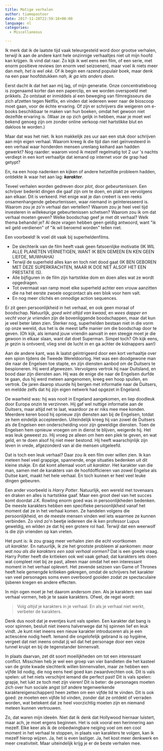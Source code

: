 ```yaml
---
title: Matige verhalen
author: tiamopastoor
date: 2017-11-28T22:59:18+00:00
language: nl
categories:
  - Miscellaneous

---
```

Ik merk dat ik de laatste tijd vaak teleurgesteld word door grootse verhalen, terwijl ik aan de andere kant hele onzinnige verhaaltjes niet uit mijn hoofd kan krijgen. Ik vind dat raar. Zo kijk ik wel eens een film, of een serie, met enorm positieve reviews (en enorm veel seizoenen), maar voel ik niets meer dan _meh, het is wel oké_. Of ik begin een razend populair boek, maar denk na een paar hoofdstukken _nah, ik ga iets anders doen_.

Eerst dacht ik dat het aan mij lag, of mijn generatie. Onze concentratieboog is zogenaamd korter dan een paperclip, en we worden overspoeld met prikkels. Zo ontstaat er inmiddels al een beweging van filmregisseurs die zich afzetten tegen Netflix, en vinden dat iedereen weer naar de bioscoop moet gaan, voor de échte ervaring. Of zijn er schrijvers die weigeren om e-books beschikbaar te maken van hun boeken, omdat het gewoon niet dezelfde ervaring is. (Waar ze op zich gelijk in hebben, maar je moet wel bekend genoeg zijn om zonder online verkoop niet hartstikke blut en dakloos te worden.)

Maar dat was het niet. Ik kon makkelijk zes uur aan een stuk door schrijven aan mijn eigen verhaal. Waarom kreeg ik die tijd dan niet geïnvesteerd in een verhaal waar honderden mensen urenlang keihard aan hadden gewerkt? Nog raarder: waarom vond ik mezelf regelmatig tot 2 uur 's nachts verdiept in een kort verhaaltje dat iemand op internet voor de grap had getypt?


En, na een hoop nadenken en kijken of andere hetzelfde probleem hadden, ontdekte ik waar het aan lag: **_karakter_**.

Teveel verhalen worden gedreven door _plot_, door _gebeurtenissen_. Een schrijver bedenkt dingen die gaaf zijn om te doen, en plakt ze vervolgens aan elkaar. Dit is verkeerd. Het enige wat je dan creëert is een reeks onsamenhangende gebeurtenissen, waar niemand in geïnteresseerd is. Waarom zou je zo'n verhaal dan vertellen? Waarom zou je heel veel tijd investeren in willekeurige gebeurtenissen schetsen? Waarom zou ik om dat verhaal moeten geven? Welke boodschap geef je met dit verhaal? Welk thema behandel je? Al deze vragen hebben geen geldig antwoord, want "ik wil geld verdienen" of "ik wil beroemd worden" tellen niet.

Een voorbeeld! Ik voel dit vaak bij superheldenfilms.

  * De slechterik van de film heeft vaak geen fatsoenlijke motivatie (IK WIL ALLE PLANETEN VERNIETIGEN, WANT IK BEN GEMEEN EN KEN GEEN LIEFDE, MUWHAHA)
  * Terwijl de superheld alles kan en toch niet dood gaat (IK BEN GEBOREN MET DEZE SUPERKRACHTEN, MAAR IK DOE NET ALSOF HET EEN PRESTATIE IS).
  * Alle bijfiguren in de film zijn hartstikke dom en doen alles wat ze wordt opgedragen.
  * Tot overmaat van ramp moet elke superheld achter een vrouw aanzitten die na het eerste zwoele oogcontact als een blok voor hem valt.
  * En nog meer clichés en onnodige action sequences.

Er zit geen persoonlijkheid in het verhaal, en ook geen moraal of boodschap. Natuurlijk, _goed wint altijd van kwaad_, en _wees dapper en vecht voor je vrienden_ zijn de bovenliggende boodschappen, maar dat kun je veel beter laten zien. Sterker nog, superhelden bestaan niet in die vorm op onze wereld, dus het is de meest laffe manier om die boodschap door te geven. (Oh kijk, als iemand jouw vriendin aanvalt in een steegje moet je die gewoon in elkaar slaan, want dat doet Superman. Simpel toch? Oh kijk eens, je gezin is ontvoerd, vlieg snel de lucht in en ga achter de kidnappers aan!)

Aan de andere kant, was ik laatst geïntrigeerd door een kort verhaaltje over een spion tijdens de Tweede Wereldoorlog. Het was een doodgewone man die naar de Engelsen toe stapte, en zijn diensten aanbod om de Duitsers te bespioneren. Hij werd afgewezen. Vervolgens vertrok hij naar Duitsland, en bood daar zijn diensten aan. Hij was de enige die naar de Engelsen durfde te gaan, dus hij werd meteen aangenomen, kreeg een hoop spullen, en vertrok. De jaren daarop stuurde hij bergen met informatie naar de Duitsers, en meldde zelfs dat hij zijn eigen netwerk had opgezet in Engeland.

De waarheid was: hij was nooit in Engeland aangekomen, en liep doodleuk door Europa onzin te verzinnen. Hij gaf wel nuttige informatie aan de Duitsers, maar altijd net te laat, waardoor ze er niks mee mee konden. Meerdere keren bood hij opnieuw zijn diensten aan bij de Engelsen, totdat ze hem eindelijk accepteerden. Uiteindelijk kreeg hij van zowel de Duitsers als de Engelsen een onderscheiding voor zijn geweldige diensten. Toen de Engelsen hem opnieuw vroegen om in dienst te blijven, weigerde hij. Het was leuk geweest zo. Hij vroeg ze alleen om hem een plek te geven, en wat geld, en te doen alsof hij niet meer bestond. Hij heeft waarschijnlijk zijn leven in vrede, afgezonderd van al die mensen uitgeleefd.

Dat is toch een leuk verhaal? Daar zou ik een film over willen zien. Ik kan meteen heel veel grappige, spannende, enge situaties bedenken uit dit kleine stukje. En dat komt allemaal voort uit _karakter_. Het karakter van die man, samen met de karakters van de hoofdofficieren van zowel Engelse als Duitse kant, maakt het hele verhaal. En toch kunnen er heel veel leuke dingen gebeuren.

Een ander voorbeeld is _Harry Potter_. Natuurlijk, een wereld met tovenaars en draken en alles is hartstikke gaaf. Maar een groot deel van het succes komt doordat J.K. Rowling enorm goed was in persoonlijkheden bedenken. De meeste karakters hebben een specifieke persoonlijkheid vanaf het moment dat ze in het verhaal komen. Ze handelen volgens die persoonlijkheid, en de meeste mensen vinden wel iets waarmee ze kunnen verbinden. Zo vind zo'n beetje iedereen die ik ken professor Lupus geweldig, en wilden ze dat hij een grotere rol had. Terwijl dat een weerwolf is die zijn vrienden op kan vreten.

Het punt is: ik zou graag meer verhalen zien die echt voortkomen uit _karakter_. En natuurlijk, ik zie het grootste probleem al aankomen: _maar wat nou als die karakters een saai verhaal vormen?_ Dat is een goede vraag. Harry Potter heeft die kritieken ook wel vaak gehad; dat karakters iets doen wat compleet niet bij ze past, alleen maar omdat het een interessant moment in het verhaal oplevert. Het zevende seizoen van Game of Thrones heeft hele gemengde kritieken gekregen, omdat de schrijvers het karakter van veel personages soms even overboord gooiden zodat ze spectaculaire ijsberen kregen en andere effecten.

In mijn ogen moet je het daarom andersom zien. Als je karakters een saai verhaal vormen, heb je te saaie karakters. Ofwel, de regel wordt:

> Volg _altijd_ je karakters in je verhaal. En als je verhaal niet werkt, verbeter de karakters.

Denk dus nooit dat je eventjes kunt vals spelen. Een karakter dat bang is voor spinnen, besluit niet ineens halverwege dat hij spinnen lief en leuk vindt. Je kunt niet ineens een nieuw karakter introduceren als je een actiescène nodig heeft. Iemand die ongelofelijk gebrand is op hygiëne, vergeet dat niet ineens omdat jij wil dat het personage door een vieze tunnel kruipt en bij de tegenstander binnenvalt.

In plaats daarvan, zet dit soort moeilijkheden om tot een interessant conflict. Misschien heb je wel een groep van vier bandieten die het kasteel van de grote kwade slechterik willen binnenvallen, maar ze hebben een vijfde lid nodig, die nog eens heel goed kan zwaardvechten ook. Dit is vals spelen: uit het niets verschijnt iemand die perfect past! Dit is vals spelen: grapje, het lukt ze toch met zijn vieren! Dit is beter: de personages moeten zich over hun sociale angst (of andere tegenwerkende karaktereigenschappen) heen zetten om een vijfde lid te vinden. Dit is ook goed: ze moeten een vijfde lid vinden, zonder dat ze ontdekt of verraden worden, wat betekent dat ze heel voorzichtig moeten zijn en niemand meteen kunnen vertrouwen.

Zo, dat waren mijn ideeën. Niet dat ik denk dat Hollywood hiernaar luistert, maar ach, je moet ergens beginnen. Het is ook vooral een herinnering aan mezelf. Elke keer als ik de onbedwingbare neiging voel om een cool moment in het verhaal te stoppen, in plaats van karakters te volgen, kan ik mezelf hierop wijzen. Ja, het is even lastiger. Ja, het kost meer denkwerk en meer creativiteit. Maar uiteindelijk krijg je er de beste verhalen mee.